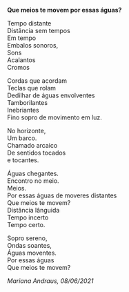 **Que meios te movem por essas águas?**

Tempo distante  
Distância sem tempos  
Em tempo  
Embalos sonoros,  
Sons  
Acalantos  
Cromos

Cordas que acordam  
Teclas que rolam  
Dedilhar de águas envolventes  
Tamborilantes  
Inebriantes  
Fino sopro de movimento em luz.

No horizonte,  
Um barco.  
Chamado arcaico  
De sentidos tocados  
e tocantes.

Águas chegantes.  
Encontro no meio.  
Meios.  
Por essas águas de moveres distantes  
Que meios te movem?  
Distância lânguida  
Tempo incerto  
Tempo certo.

Sopro sereno,  
Ondas soantes,  
Águas moventes.  
Por essas águas  
Que meios te movem?

*Mariana Andraus, 08/06/2021* 